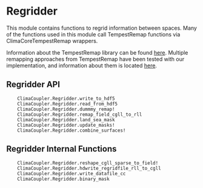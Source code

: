 # Regridder

This module contains functions to regrid information between spaces.
Many of the functions used in this module call TempestRemap functions
via ClimaCoreTempestRemap wrappers.

Information about the TempestRemap library can be found [here](https://github.com/ClimateGlobalChange/tempestremap).
Multiple remapping approaches from TempestRemap have been tested with our
implementation, and information about them is located [here](https://github.com/CliMA/ClimaCoupler.jl/wiki/ClimaCoupler-Lessons-Learned).

## Regridder API

```@docs
    ClimaCoupler.Regridder.write_to_hdf5
    ClimaCoupler.Regridder.read_from_hdf5
    ClimaCoupler.Regridder.dummmy_remap!
    ClimaCoupler.Regridder.remap_field_cgll_to_rll
    ClimaCoupler.Regridder.land_sea_mask
    ClimaCoupler.Regridder.update_masks!
    ClimaCoupler.Regridder.combine_surfaces!
```


## Regridder Internal Functions

```@docs
    ClimaCoupler.Regridder.reshape_cgll_sparse_to_field!
    ClimaCoupler.Regridder.hdwrite_regridfile_rll_to_cgll
    ClimaCoupler.Regridder.write_datafile_cc
    ClimaCoupler.Regridder.binary_mask
```